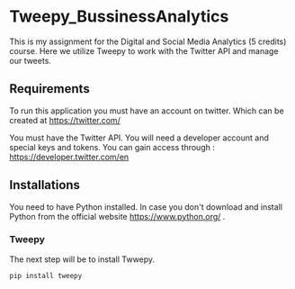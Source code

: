# Tweepy_BussinessAnalytics

This is my assignment for the Digital and Social Media Analytics (5 credits) course.
Here we utilize Tweepy to work with the Twitter API and manage our tweets.


## Requirements
To run this application you must have an account on twitter. Which can be created at https://twitter.com/

You must have the Twitter API. You will need a developer account and special keys and tokens.
You can gain access through : https://developer.twitter.com/en

## Installations
You need to have Python installed. In case you don't download and install Python from the official website https://www.python.org/ .

### Tweepy
The next step will be to install Twwepy.

```
pip install tweepy
```
